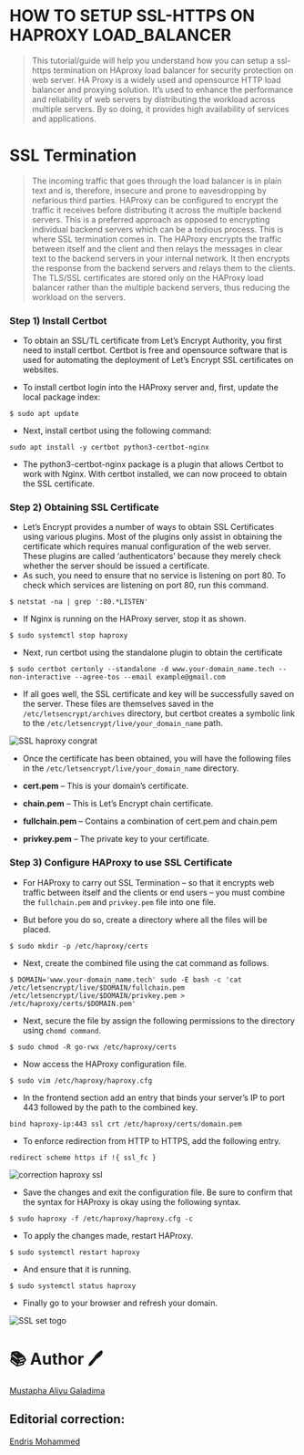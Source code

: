 # HOW TO SETUP SSL-HTTPS ON HAPROXY LOAD_BALANCER

> This tutorial/guide will help you understand how you can setup a ssl-https termination on HAproxy load balancer for security protection on web server.
> HA Proxy is a widely used and opensource HTTP load balancer and proxying solution.
>  It’s used to enhance the performance and reliability of web servers by distributing the workload across multiple servers. By so doing, it provides high availability of services and applications.

# SSL Termination

> The incoming traffic that goes through the load balancer is in plain text and is, therefore, insecure and prone to eavesdropping by nefarious third parties.
> HAProxy can be configured to encrypt the traffic it receives before distributing it across the multiple backend servers. This is a preferred approach as opposed to encrypting individual backend servers which can be a tedious process. This is where SSL termination comes in.
> The HAProxy encrypts the traffic between itself and the client and then relays the messages in clear text to the backend servers in your internal network.  It then encrypts the response from the backend servers and relays them to the clients.
> The TLS/SSL certificates are stored only on the HAProxy load balancer rather than the multiple backend servers, thus reducing the workload on the servers.

### Step 1) Install Certbot

* To obtain an SSL/TL certificate from Let’s Encrypt Authority, you first need to install certbot. Certbot is free and opensource software that is used for automating the deployment of Let’s Encrypt SSL certificates on websites.

* To install certbot login into the HAProxy server and, first, update the local package index:

```
$ sudo apt update
```

* Next, install certbot using the following command:

```
sudo apt install -y certbot python3-certbot-nginx
```

* The python3-certbot-nginx package is a plugin that allows Certbot to work with Nginx. With certbot installed, we can now proceed to obtain the SSL certificate.

### Step 2) Obtaining SSL Certificate

* Let’s Encrypt provides a number of ways to obtain SSL Certificates using various plugins. Most of the plugins only assist in obtaining the certificate which requires manual configuration of the web server. These plugins are called ‘authenticators’ because they merely check whether the server should be issued a certificate.
* As such, you need to ensure that no service is listening on port 80. To check which services are listening on port 80, run this command.

```
$ netstat -na | grep ':80.*LISTEN'
```

* If Nginx is running on the HAProxy server, stop it as shown.

```
$ sudo systemctl stop haproxy
```

* Next, run certbot using the standalone plugin to obtain the certificate

```
$ sudo certbot certonly --standalone -d www.your-domain_name.tech --non-interactive --agree-tos --email example@gmail.com
```

* If all goes well, the SSL certificate and key will be successfully saved on the server. These files are themselves saved in the `/etc/letsencrypt/archives` directory, but certbot creates a symbolic link to the `/etc/letsencrypt/live/your_domain_name` path.

![SSL haproxy congrat](https://user-images.githubusercontent.com/106968663/214678291-677302c0-f081-4665-8b66-f21cb1ce7367.png)

* Once the certificate has been obtained, you will have the following files in the `/etc/letsencrypt/live/your_domain_name` directory.

* **cert.pem**  – This is your domain’s certificate.
* **chain.pem** – This is Let’s Encrypt chain certificate.
* **fullchain.pem** – Contains a combination of cert.pem and chain.pem
* **privkey.pem** – The private key to your certificate.

### Step 3) Configure HAProxy to use SSL Certificate

* For HAProxy to carry out SSL Termination – so that it encrypts web traffic between itself and the clients or end users – you must combine the `fullchain.pem` and `privkey.pem` file into one file.

* But before you do so, create a directory where all the files will be placed.

```
$ sudo mkdir -p /etc/haproxy/certs
```

* Next, create the combined file using the cat command as follows.

```
$ DOMAIN='www.your-domain_name.tech' sudo -E bash -c 'cat /etc/letsencrypt/live/$DOMAIN/fullchain.pem /etc/letsencrypt/live/$DOMAIN/privkey.pem > /etc/haproxy/certs/$DOMAIN.pem'
```

* Next, secure the file by assign the following permissions to the directory using `chomd command`.

```
$ sudo chmod -R go-rwx /etc/haproxy/certs
```

* Now access the HAProxy configuration file.

```
$ sudo vim /etc/haproxy/haproxy.cfg
```

* In the frontend section add an entry that binds your server’s IP to port 443 followed by the path to the combined key.

```
bind haproxy-ip:443 ssl crt /etc/haproxy/certs/domain.pem
```

* To enforce redirection from HTTP to HTTPS, add the following entry.

```
redirect scheme https if !{ ssl_fc }
```

![correction haproxy ssl](https://user-images.githubusercontent.com/106968663/214680770-7e302b83-0082-4786-8fcd-1c287c609c67.png)

* Save the changes and exit the configuration file. Be sure to confirm that the syntax for HAProxy is okay using the following syntax.

```
$ sudo haproxy -f /etc/haproxy/haproxy.cfg -c
```

* To apply the changes made, restart HAProxy.

```
$ sudo systemctl restart haproxy
```

* And ensure that it is running.

```
$ sudo systemctl status haproxy
```

* Finally go to your browser and refresh your domain.

![SSL set togo](https://user-images.githubusercontent.com/106968663/214681746-d9d9375b-722d-4777-a7f4-fd9e1ce918c6.png)


# 📚 Author :pen:

[Mustapha Aliyu Galadima](https://github.com/MG-Musty/)

## Editorial correction:
[Endris Mohammed](https://github.com/EndrisMoh)























































